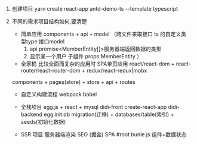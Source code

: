 1. 创建项目 yarn create react-app antd-demo-ts --template typescript
2. 不同的需求项目结构如何,要清楚
    - 简单应用
    components + api + model （跨文件来取接口
        ts 的自定义类型type 接口model
        1. api promise<MemberEntity[]>服务器端返回数据的类型
        2. 显示某一个用户 子组件
            props:MemberEntity
        ）
    - 全家桶 比较全面而复杂的应用时 SPA单页应用
    react/react-dom +
    react-router/react-router-dom + 
    redux/react-redux|mobx

    components + pages(store) + store + api + routes 


    - 自定义构建流程 
        webpack babel

    - 全栈项目
    egg.js + react + mysql
    didi-front create-react-app
    didi-backend egg init 
    db migration(迁移) + databases/table(索引) + seeds(初始化数据)

    - SSR 项目 服务器端渲染
    SEO (掘金) 
    SPA #root  bunle.js 组件+数据状态
    